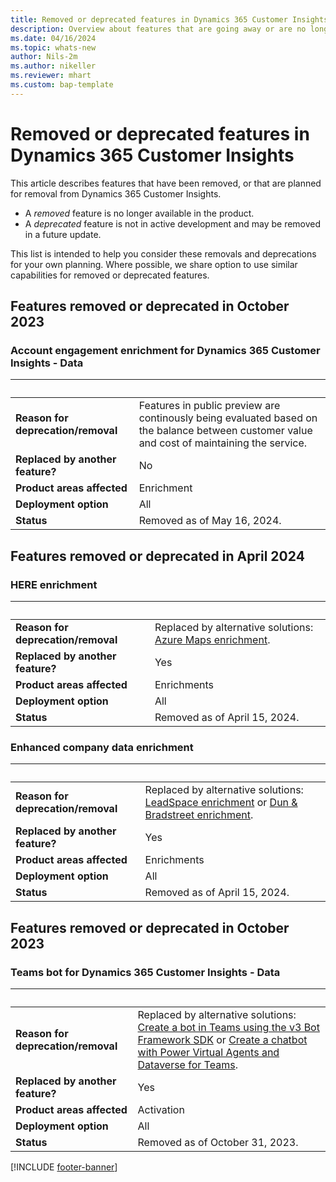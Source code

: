 ```yaml
---
title: Removed or deprecated features in Dynamics 365 Customer Insights
description: Overview about features that are going away or are no longer available.
ms.date: 04/16/2024
ms.topic: whats-new
author: Nils-2m
ms.author: nikeller
ms.reviewer: mhart
ms.custom: bap-template
---
```


# Removed or deprecated features in Dynamics 365 Customer Insights

This article describes features that have been removed, or that are planned for removal from Dynamics 365 Customer Insights.

- A *removed* feature is no longer available in the product.
- A *deprecated* feature is not in active development and may be removed in a future update.

This list is intended to help you consider these removals and deprecations for your own planning. Where possible, we share option to use similar capabilities for removed or deprecated features.

## Features removed or deprecated in October 2023

### Account engagement enrichment for Dynamics 365 Customer Insights - Data

| &nbsp;  | &nbsp;  |
|---|---|
| **Reason for deprecation/removal** | Features in public preview are continously being evaluated based on the balance between customer value and cost of maintaining the service.  |
| **Replaced by another feature?**   | No |
| **Product areas affected**         | Enrichment |
| **Deployment option**              | All |
| **Status**                         | Removed as of May 16, 2024. |

## Features removed or deprecated in April 2024

### HERE enrichment

| &nbsp;  | &nbsp;  |
|---|---|
| **Reason for deprecation/removal** | Replaced by alternative solutions: [Azure Maps enrichment](enrichment-azure-maps.md). |
| **Replaced by another feature?**   | Yes |
| **Product areas affected**         | Enrichments |
| **Deployment option**              | All |
| **Status**                         | Removed as of April 15, 2024. |

### Enhanced company data enrichment

| &nbsp;  | &nbsp;  |
|---|---|
| **Reason for deprecation/removal** | Replaced by alternative solutions: [LeadSpace enrichment](b2b/enrichment-leadspace.md) or [Dun & Bradstreet enrichment](b2b/enrichment-dnb.md). |
| **Replaced by another feature?**   | Yes |
| **Product areas affected**         | Enrichments |
| **Deployment option**              | All |
| **Status**                         | Removed as of April 15, 2024. |

## Features removed or deprecated in October 2023

### Teams bot for Dynamics 365 Customer Insights - Data

| &nbsp;  | &nbsp;  |
|---|---|
| **Reason for deprecation/removal** | Replaced by alternative solutions: [Create a bot in Teams using the v3 Bot Framework SDK](/microsoftteams/platform/resources/bot-v3/bots-create) or [Create a chatbot with Power Virtual Agents and Dataverse for Teams](/training/modules/create-chatbot-power-virtual-agents-dataverse-teams/). |
| **Replaced by another feature?**   | Yes |
| **Product areas affected**         | Activation |
| **Deployment option**              | All |
| **Status**                         | Removed as of October 31, 2023. |

[!INCLUDE [footer-banner](includes/footer-banner.md)]
